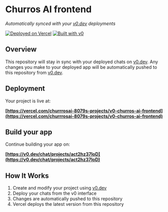 # Churros AI frontend

*Automatically synced with your [v0.dev](https://v0.dev) deployments*

[![Deployed on Vercel](https://img.shields.io/badge/Deployed%20on-Vercel-black?style=for-the-badge&logo=vercel)](https://vercel.com/churrrosai-8079s-projects/v0-churros-ai-frontend)
[![Built with v0](https://img.shields.io/badge/Built%20with-v0.dev-black?style=for-the-badge)](https://v0.dev/chat/projects/act2hz37IoD)

## Overview

This repository will stay in sync with your deployed chats on [v0.dev](https://v0.dev).
Any changes you make to your deployed app will be automatically pushed to this repository from [v0.dev](https://v0.dev).

## Deployment

Your project is live at:

**[https://vercel.com/churrrosai-8079s-projects/v0-churros-ai-frontend](https://vercel.com/churrrosai-8079s-projects/v0-churros-ai-frontend)**

## Build your app

Continue building your app on:

**[https://v0.dev/chat/projects/act2hz37IoD](https://v0.dev/chat/projects/act2hz37IoD)**

## How It Works

1. Create and modify your project using [v0.dev](https://v0.dev)
2. Deploy your chats from the v0 interface
3. Changes are automatically pushed to this repository
4. Vercel deploys the latest version from this repository
